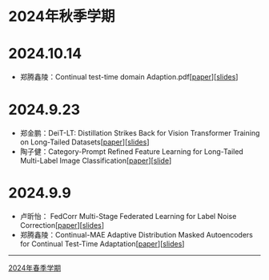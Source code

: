 # 2024年秋季学期
# 2024.10.14
- 郑腾鑫陵：Continual test-time domain Adaption.pdf[[paper](./assets/papers/Continual_test-time_domain_Adaption.pdf)][[slides](./assets/slides/2024.10.14组会%20郑腾鑫陵.pdf)]
# 2024.9.23
- 郑金鹏：DeiT-LT: Distillation Strikes Back for Vision Transformer Training on Long-Tailed Datasets[[paper](https://openaccess.thecvf.com/content/CVPR2024/papers/Rangwani_DeiT-LT_Distillation_Strikes_Back_for_Vision_Transformer_Training_on_Long-Tailed_CVPR_2024_paper.pdf)][[slides](./assets/slides/2024.9.23组会%20郑金鹏.pdf)]
- 陶子健：Category-Prompt Refined Feature Learning for Long-Tailed Multi-Label Image Classification[[paper](./assets/papers/Category-Prompt%20Refined%20Feature%20Learning%20for%20Long-Tailed%20Multi-Label%20Image%20Classification-acmmm2024.pdf)][[slide](./assets/slides/2024.9.23组会%20陶子健.pdf)]

# 2024.9.9
- 卢昕怡： FedCorr Multi-Stage Federated Learning for Label Noise Correction[[paper](./assets/papers/FedCorr_Multi-Stage_Federated_Learning_for_Label_Noise_Correction.pdf)][[slides](./assets/slides/2024.9.9%20卢昕怡.pdf)]
- 郑腾鑫陵：Continual-MAE Adaptive Distribution Masked Autoencoders for Continual Test-Time Adaptation[[paper](./assets/papers/Continual-MAE_Adaptive_Distribution_Masked_Autoencoders_for_Continual_Test-Time_Adaptation.pdf)][[slides](./assets/slides/2024.9.9%20郑腾鑫陵.pdf)]
---

[2024年春季学期](./2024-spring.md)
